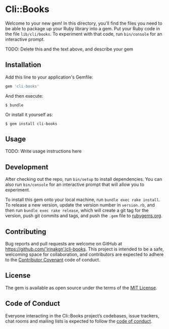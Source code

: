 # Cli::Books

Welcome to your new gem! In this directory, you'll find the files you need to be able to package up your Ruby library into a gem. Put your Ruby code in the file `lib/cli/books`. To experiment with that code, run `bin/console` for an interactive prompt.

TODO: Delete this and the text above, and describe your gem

## Installation

Add this line to your application's Gemfile:

```ruby
gem 'cli-books'
```

And then execute:

    $ bundle

Or install it yourself as:

    $ gem install cli-books

## Usage

TODO: Write usage instructions here

## Development

After checking out the repo, run `bin/setup` to install dependencies. You can also run `bin/console` for an interactive prompt that will allow you to experiment.

To install this gem onto your local machine, run `bundle exec rake install`. To release a new version, update the version number in `version.rb`, and then run `bundle exec rake release`, which will create a git tag for the version, push git commits and tags, and push the `.gem` file to [rubygems.org](https://rubygems.org).

## Contributing

Bug reports and pull requests are welcome on GitHub at https://github.com/'irinakgn'/cli-books. This project is intended to be a safe, welcoming space for collaboration, and contributors are expected to adhere to the [Contributor Covenant](http://contributor-covenant.org) code of conduct.

## License

The gem is available as open source under the terms of the [MIT License](https://opensource.org/licenses/MIT).

## Code of Conduct

Everyone interacting in the Cli::Books project’s codebases, issue trackers, chat rooms and mailing lists is expected to follow the [code of conduct](https://github.com/'irinakgn'/cli-books/blob/master/CODE_OF_CONDUCT.md).
